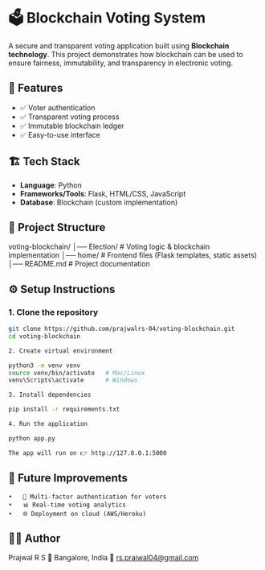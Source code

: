 

# 🗳️ Blockchain Voting System  
A secure and transparent voting application built using **Blockchain technology**. This project demonstrates how blockchain can be used to ensure fairness, immutability, and transparency in electronic voting.  

## 🚀 Features  
- ✅ Voter authentication  
- ✅ Transparent voting process  
- ✅ Immutable blockchain ledger  
- ✅ Easy-to-use interface  

## 🏗️ Tech Stack  
- **Language**: Python  
- **Frameworks/Tools**: Flask, HTML/CSS, JavaScript  
- **Database**: Blockchain (custom implementation)  

## 📂 Project Structure  

voting-blockchain/
│── Election/       # Voting logic & blockchain implementation
│── home/           # Frontend files (Flask templates, static assets)
│── README.md       # Project documentation

## ⚙️ Setup Instructions  
### 1. Clone the repository  
```bash
git clone https://github.com/prajwalrs-04/voting-blockchain.git
cd voting-blockchain

2. Create virtual environment

python3 -m venv venv
source venv/bin/activate   # Mac/Linux
venv\Scripts\activate      # Windows

3. Install dependencies

pip install -r requirements.txt

4. Run the application

python app.py

The app will run on 👉 http://127.0.0.1:5000
```

## 🎯 Future Improvements

	•	🔐 Multi-factor authentication for voters
	•	📊 Real-time voting analytics
	•	🌐 Deployment on cloud (AWS/Heroku)

## 👨‍💻 Author

Prajwal R S
📍 Bangalore, India
📧 rs.prajwal04@gmail.com


